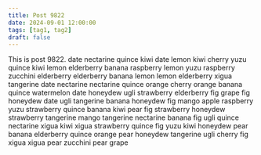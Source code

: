 ```yaml
---
title: Post 9822
date: 2024-09-01 12:00:00
tags: [tag1, tag2]
draft: false
---
```

This is post 9822.
date
nectarine
quince
kiwi
date
lemon
kiwi
cherry
yuzu
quince
kiwi
lemon
elderberry
banana
raspberry
lemon
yuzu
raspberry
zucchini
elderberry
elderberry
banana
lemon
lemon
elderberry
xigua
tangerine
date
nectarine
nectarine
quince
orange
cherry
orange
banana
quince
watermelon
date
honeydew
ugli
strawberry
elderberry
fig
grape
fig
honeydew
date
ugli
tangerine
banana
honeydew
fig
mango
apple
raspberry
yuzu
strawberry
quince
banana
kiwi
pear
fig
strawberry
honeydew
strawberry
tangerine
mango
tangerine
nectarine
banana
fig
ugli
quince
nectarine
xigua
kiwi
xigua
strawberry
quince
fig
yuzu
kiwi
honeydew
pear
banana
elderberry
quince
orange
pear
honeydew
tangerine
ugli
cherry
fig
xigua
xigua
pear
zucchini
pear
grape
